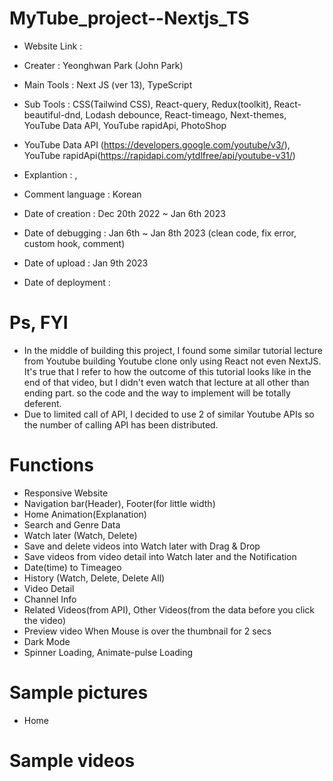 # MyTube_project--Nextjs_TS
- Website Link : 

- Creater : Yeonghwan Park (John Park)
- Main Tools : Next JS (ver 13), TypeScript
- Sub Tools : CSS(Tailwind CSS), React-query, Redux(toolkit), React-beautiful-dnd, Lodash debounce, React-timeago, Next-themes,
YouTube Data API, YouTube rapidApi, PhotoShop
- YouTube Data API (https://developers.google.com/youtube/v3/), YouTube rapidApi(https://rapidapi.com/ytdlfree/api/youtube-v31/)
- Explantion : ,
- Comment language : Korean

- Date of creation : Dec 20th 2022 ~ Jan 6th 2023
- Date of debugging : Jan 6th ~ Jan 8th 2023 (clean code, fix error, custom hook, comment)
- Date of upload : Jan 9th 2023
- Date of deployment : 

# Ps, FYI
- In the middle of building this project, I found some similar tutorial lecture from Youtube building Youtube clone only using React not even NextJS.
It's true that I refer to how the outcome of this tutorial looks like in the end of that video,
but I didn't even watch that lecture at all other than ending part. so the code and the way to implement will be totally deferent.
- Due to limited call of API, I decided to use 2 of similar Youtube APIs so the number of calling API has been distributed.

# Functions
- Responsive Website
- Navigation bar(Header), Footer(for little width)
- Home Animation(Explanation)
- Search and Genre Data
- Watch later (Watch, Delete)
- Save and delete videos into Watch later with Drag & Drop
- Save videos from video detail into Watch later and the Notification
- Date(time) to Timeageo
- History (Watch, Delete, Delete All)
- Video Detail
- Channel Info
- Related Videos(from API), Other Videos(from the data before you click the video)
- Preview video When Mouse is over the thumbnail for 2 secs
- Dark Mode
- Spinner Loading, Animate-pulse Loading


# Sample pictures

- Home



# Sample videos
